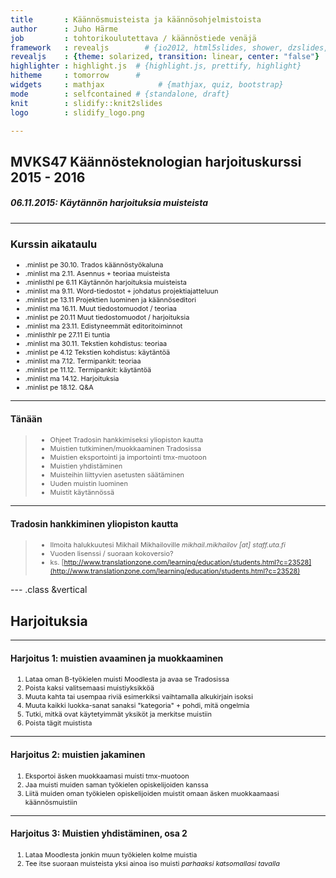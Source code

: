 ```yaml
---
title       : Käännösmuisteista ja käännösohjelmistoista
author      : Juho Härme
job         : tohtorikoulutettava / käännöstiede venäjä
framework   : revealjs        # {io2012, html5slides, shower, dzslides, ...}
revealjs    : {theme: solarized, transition: linear, center: "false"}
highlighter : highlight.js  # {highlight.js, prettify, highlight}
hitheme     : tomorrow      # 
widgets     : mathjax            # {mathjax, quiz, bootstrap}
mode        : selfcontained # {standalone, draft}
knit        : slidify::knit2slides
logo        : slidify_logo.png

---
```


<style>
.reveal h2{
    padding-bottom: 20px;
}

p { text-align: left;
}

li.fragment.visible, li {
    font-size: 78%;
}

li.minlist{
font-size:69%; 
color:darkgrey;}

li.minlisthlr{font-size:69%;
color:rgb(247, 131, 131);
}

li.minlisthl{font-size:69%;}


.reveal a:not(.image) {
text-decoration:underline;
}

.coldiv {width:47%;float:left;}
.coldiv2 {float:left;width:30%;}

.rowdiv {width:100%;clear:left;}

.reveal section img { background:none; border:none; box-shadow:none; }

p.smaller {font-size:70%;}


table { 
width: 100%;
}


table tr:nth-child(2n+1) { /* background: #E8F2FF; */ background: #D5E5FD; }

.reveal table th, .reveal table td {

font-size:55%;

}

</style>

<script src="http://ajax.googleapis.com/ajax/libs/jquery/1.9.1/jquery.min.js"></script>

## MVKS47 Käännösteknologian harjoituskurssi 2015 - 2016

##### 06.11.2015: Käytännön harjoituksia muisteista

--- 

### Kurssin aikataulu


- .minlist pe 30.10. Trados käännöstyökaluna
- .minlist ma 2.11.  Asennus + teoriaa muisteista
- .minlisthl pe 6.11 Käytännön harjoituksia muisteista
- .minlist ma 9.11. Word-tiedostot + johdatus projektiajatteluun
- .minlist pe 13.11 Projektien luominen ja käännöseditori
- .minlist ma 16.11. Muut tiedostomuodot / teoriaa
- .minlist pe 20.11 Muut tiedostomuodot / harjoituksia
- .minlist ma 23.11. Edistyneemmät editoritoiminnot
- .minlisthlr pe 27.11 Ei tuntia
- .minlist ma 30.11. Tekstien kohdistus: teoriaa
- .minlist pe 4.12 Tekstien kohdistus: käytäntöä
- .minlist ma 7.12. Termipankit: teoriaa
- .minlist pe 11.12. Termipankit: käytäntöä
- .minlist ma 14.12. Harjoituksia
- .minlist pe 18.12. Q&A

---

#### Tänään

>- Ohjeet Tradosin hankkimiseksi yliopiston kautta
>- Muistien tutkiminen/muokkaaminen Tradosissa
>- Muistien eksportointi ja importointi tmx-muotoon
>- Muistien yhdistäminen
>- Muisteihin liittyvien asetusten säätäminen
>- Uuden muistin luominen
>- Muistit käytännössä

---

#### Tradosin hankkiminen yliopiston kautta

>- Ilmoita halukkuutesi Mikhail Mikhailoville *mikhail.mikhailov [at] staff.uta.fi*
>- Vuoden lisenssi / suoraan kokoversio?
>- ks. [http://www.translationzone.com/learning/education/students.html?c=23528](http://www.translationzone.com/learning/education/students.html?c=23528)

--- .class &vertical

## Harjoituksia

***

#### Harjoitus 1: muistien avaaminen ja muokkaaminen

1. Lataa oman B-työkielen muisti Moodlesta ja avaa se Tradosissa
2. Poista kaksi valitsemaasi muistiyksikköä
3. Muuta kahta tai usempaa riviä esimerkiksi vaihtamalla alkukirjain isoksi
4. Muuta kaikki luokka-sanat sanaksi "kategoria" + pohdi, mitä ongelmia
5. Tutki, mitkä ovat käytetyimmät yksiköt ja merkitse muistiin
6. Poista tägit muistista

***

#### Harjoitus 2: muistien jakaminen

1. Eksportoi äsken muokkaamasi muisti tmx-muotoon
2. Jaa muisti muiden saman työkielen opiskelijoiden kanssa
3. Liitä muiden oman työkielen opiskelijoiden muistit omaan äsken muokkaamaasi käännösmuistiin

***

#### Harjoitus 3: Muistien yhdistäminen, osa 2

1. Lataa Moodlesta jonkin muun työkielen kolme muistia
2. Tee itse suoraan muisteista yksi ainoa iso muisti *parhaaksi katsomallasi tavalla*

<script>
$('ol.incremental li').addClass('fragment')//note to anyone reading this code, you may need to change to ul from ol depending on ordered vs unordered list
$('ul.incremental li').addClass('fragment')//note to anyone reading this code, you may need to change to ul from ol depending on ordered vs unordered list
</script>

